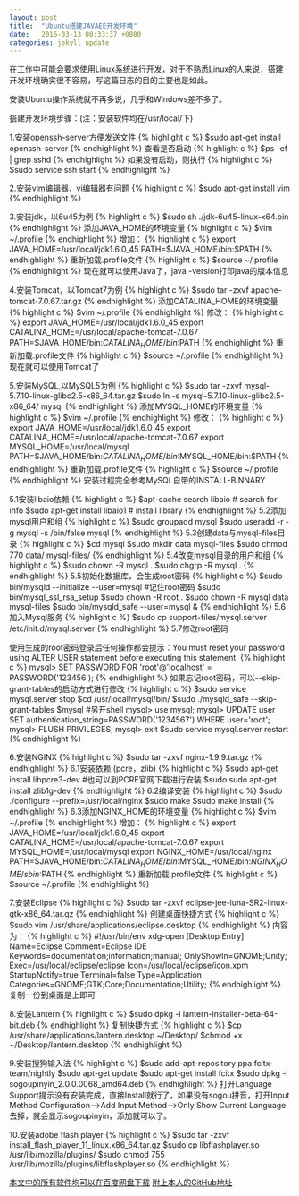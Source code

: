 ```yaml
---
layout: post
title:  "Ubuntu搭建JAVAEE开发环境"
date:   2016-03-13 00:33:37 +0800
categories: jekyll update
---
```

在工作中可能会要求使用Linux系统进行开发，对于不熟悉Linux的人来说，搭建开发环境确实很不容易，写这篇日志的目的主要也是如此。

安装Ubuntu操作系统就不再多说，几乎和Windows差不多了。

搭建开发环境步骤：(注：安装软件均在/usr/local/下)

1.安装openssh-server方便发送文件
{% highlight c %}
$sudo apt-get install openssh-server
{% endhighlight %}
查看是否启动
{% highlight c %}
$ps -ef | grep sshd
{% endhighlight %}
如果没有启动，则执行
{% highlight c %}
$sudo service ssh start
{% endhighlight %}

2.安装vim编辑器，vi编辑器有问题
{% highlight c %}
$sudo apt-get install vim
{% endhighlight %}

3.安装jdk，以6u45为例
{% highlight c %}
$sudo sh ./jdk-6u45-linux-x64.bin
{% endhighlight %}
添加JAVA_HOME的环境变量
{% highlight c %}
$vim ~/.profile
{% endhighlight %}
增加：
{% highlight c %}
export JAVA_HOME=/usr/local/jdk1.6.0_45
PATH=$JAVA_HOME/bin:$PATH
{% endhighlight %}
重新加载.profile文件
{% highlight c %}
$source ~/.profile
{% endhighlight %}
现在就可以使用Java了，java -version打印java的版本信息

4.安装Tomcat，以Tomcat7为例
{% highlight c %}
$sudo tar -zxvf apache-tomcat-7.0.67.tar.gz
{% endhighlight %}
添加CATALINA_HOME的环境变量
{% highlight c %}
$vim ~/.profile
{% endhighlight %}
修改：
{% highlight c %}
export JAVA_HOME=/usr/local/jdk1.6.0_45
export CATALINA_HOME=/usr/local/apache-tomcat-7.0.67
PATH=$JAVA_HOME/bin:$CATALINA_HOME/bin:$PATH
{% endhighlight %}
重新加载.profile文件
{% highlight c %}
$source ~/.profile
{% endhighlight %}
现在就可以使用Tomcat了

5.安装MySQL,以MySQL5为例
{% highlight c %}
$sudo tar -zxvf mysql-5.7.10-linux-glibc2.5-x86_64.tar.gz
$sudo ln -s mysql-5.7.10-linux-glibc2.5-x86_64/ mysql 
{% endhighlight %}
添加MYSQL_HOME的环境变量
{% highlight c %}
$vim ~/.profile
{% endhighlight %}
修改：
{% highlight c %}
export JAVA_HOME=/usr/local/jdk1.6.0_45
export CATALINA_HOME=/usr/local/apache-tomcat-7.0.67
export MYSQL_HOME=/usr/local/mysql
PATH=$JAVA_HOME/bin:$CATALINA_HOME/bin:$MYSQL_HOME/bin:$PATH
{% endhighlight %}
重新加载.profile文件
{% highlight c %}
$source ~/.profile
{% endhighlight %}
安装过程完全参考MySQL自带的INSTALL-BINNARY

5.1安装libaio依赖 
{% highlight c %}
$apt-cache search libaio # search for info
$sudo apt-get install libaio1 # install library 
{% endhighlight %}
5.2添加mysql用户和组
{% highlight c %}
$sudo groupadd mysql
$sudo useradd -r -g mysql -s /bin/false mysql
{% endhighlight %}
5.3创建data与mysql-files目录
{% highlight c %}
$cd mysql
$sudo mkdir data mysql-files
$sudo chmod 770 data/ mysql-files/
{% endhighlight %}
5.4改变mysql目录的用户和组
{% highlight c %}
$sudo chown -R mysql .
$sudo chgrp -R mysql .
{% endhighlight %}
5.5初始化数据库，会生成root密码
{% highlight c %}
$sudo bin/mysqld --initialize --user=mysql    #记住root密码
$sudo bin/mysql_ssl_rsa_setup
$sudo chown -R root .
$sudo chown -R mysql data mysql-files
$sudo bin/mysqld_safe --user=mysql &
{% endhighlight %}
5.6加入Mysql服务
{% highlight c %}
$sudo cp support-files/mysql.server /etc/init.d/mysql.server
{% endhighlight %}
5.7修改root密码

使用生成的root密码登录后任何操作都会提示：You must reset your password using ALTER USER statement before executing this statement.
{% highlight c %}
mysql> SET PASSWORD FOR 'root'@'localhost' = PASSWORD('123456');
{% endhighlight %}
如果忘记root密码，可以--skip-grant-tables的启动方式进行修改
{% highlight c %}
$sudo service mysql.server stop
$cd /usr/local/mysql/bin/
$sudo ./mysqld_safe --skip-grant-tables
$mysql  #另开shell
mysql> use mysql;
mysql> UPDATE user SET authentication_string=PASSWORD('1234567') WHERE user='root';
mysql> FLUSH PRIVILEGES;
mysql> exit
$sudo service mysql.server restart
{% endhighlight %}

6.安装NGINX
{% highlight c %}
$sudo tar -zxvf nginx-1.9.9.tar.gz
{% endhighlight %}
6.1安装依赖:(pcre，zlib)
{% highlight c %}
$sudo apt-get install libpcre3-dev #也可以到PCRE官网下载进行安装
$sudo sudo apt-get install zlib1g-dev
{% endhighlight %}
6.2编译安装
{% highlight c %}
$sudo ./configure --prefix=/usr/local/nginx
$sudo make
$sudo make install
{% endhighlight %}
6.3添加NGINX_HOME的环境变量
{% highlight c %}
$vim ~/.profile
{% endhighlight %}
增加：
{% highlight c %}
export JAVA_HOME=/usr/local/jdk1.6.0_45
export CATALINA_HOME=/usr/local/apache-tomcat-7.0.67
export MYSQL_HOME=/usr/local/mysql
export NGINX_HOME=/usr/local/nginx
PATH=$JAVA_HOME/bin:$CATALINA_HOME/bin:$MYSQL_HOME/bin:$NGINX_HOME/sbin:$PATH
{% endhighlight %}
重新加载.profile文件
{% highlight c %}
$source ~/.profile
{% endhighlight %}

7.安装Eclipse
{% highlight c %}
$sudo tar -zxvf eclipse-jee-luna-SR2-linux-gtk-x86_64.tar.gz
{% endhighlight %}
创建桌面快捷方式
{% highlight c %}
$sudo vim /usr/share/applications/eclipse.desktop
{% endhighlight %}
内容为：
{% highlight c %}
#!/usr/bin/env xdg-open
[Desktop Entry]
Name=Eclipse
Comment=Eclipse IDE
Keywords=documentation;information;manual;
OnlyShowIn=GNOME;Unity;
Exec=/usr/local/eclipse/eclipse
Icon=/usr/local/eclipse/icon.xpm
StartupNotify=true
Terminal=false
Type=Application
Categories=GNOME;GTK;Core;Documentation;Utility;
{% endhighlight %}
复制一份到桌面是上即可

8.安装Lantern
{% highlight c %}
$sudo dpkg -i lantern-installer-beta-64-bit.deb
{% endhighlight %}
复制快捷方式
{% highlight c %}
$cp /usr/share/applications/lantern.desktop ~/Desktop/
$chmod +x ~/Desktop/lantern.desktop 
{% endhighlight %}

9.安装搜狗输入法
{% highlight c %}
$sudo add-apt-repository ppa:fcitx-team/nightly
$sudo apt-get update
$sudo apt-get install fcitx
$sudo dpkg -i sogoupinyin_2.0.0.0068_amd64.deb 
{% endhighlight %}
打开Language Support提示没有安装完成，直接Install就行了，如果没有sogou拼音，打开Input Method Configuration-->Add Input Method-->Only Show Current Language 去掉，就会显示sogoupinyin，添加就可以了。

10.安装adobe flash player
{% highlight c %}
$sudo tar -zxvf install_flash_player_11_linux.x86_64.tar.gz 
$sudo cp libflashplayer.so /usr/lib/mozilla/plugins/
$sudo chmod 755 /usr/lib/mozilla/plugins/libflashplayer.so
{% endhighlight %}

[本文中的所有软件均可以在百度网盘下载][baiduyun]
[附上本人的GitHub地址][github]

[github]: https://github.com/jlqian
[baiduyun]: http://pan.baidu.com/s/1pKpWv6j